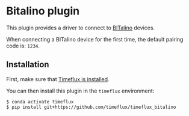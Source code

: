 # Bitalino plugin

This plugin provides a driver to connect to [BITalino](https://bitalino.com) devices.

When connecting a BITalino device for the first time, the default pairing code is: `1234`.

## Installation

First, make sure that [Timeflux is installed](https://github.com/timeflux/timeflux).

You can then install this plugin in the ``timeflux`` environment:

```
$ conda activate timeflux
$ pip install git+https://github.com/timeflux/timeflux_bitalino
```
